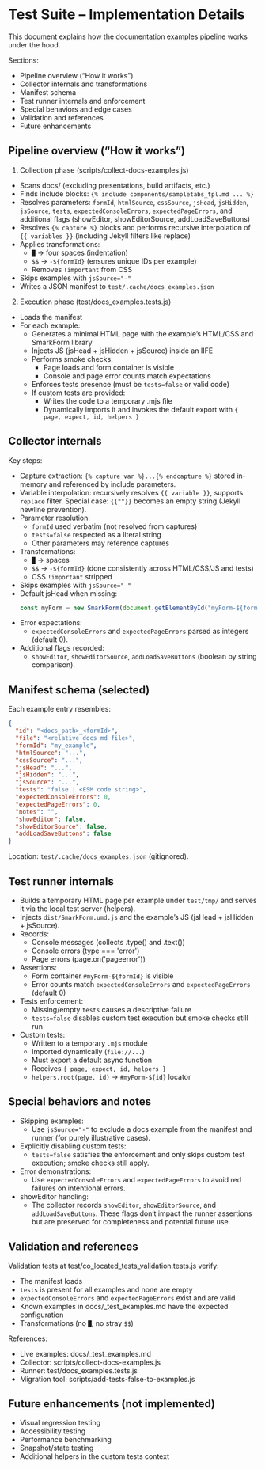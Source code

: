 # Test Suite – Implementation Details

This document explains how the documentation examples pipeline works under the hood.

Sections:
- Pipeline overview (“How it works”)
- Collector internals and transformations
- Manifest schema
- Test runner internals and enforcement
- Special behaviors and edge cases
- Validation and references
- Future enhancements

## Pipeline overview (“How it works”)

1) Collection phase (scripts/collect-docs-examples.js)
- Scans docs/ (excluding presentations, build artifacts, etc.)
- Finds include blocks: `{% include components/sampletabs_tpl.md ... %}`
- Resolves parameters: `formId`, `htmlSource`, `cssSource`, `jsHead`, `jsHidden`, `jsSource`, `tests`, `expectedConsoleErrors`, `expectedPageErrors`, and additional flags (showEditor, showEditorSource, addLoadSaveButtons)
- Resolves `{% capture %}` blocks and performs recursive interpolation of `{{ variables }}` (including Jekyll filters like replace)
- Applies transformations:
  - `█` → four spaces (indentation)
  - `$$` → `-${formId}` (ensures unique IDs per example)
  - Removes `!important` from CSS
- Skips examples with `jsSource="-"`
- Writes a JSON manifest to `test/.cache/docs_examples.json`

2) Execution phase (test/docs_examples.tests.js)
- Loads the manifest
- For each example:
  - Generates a minimal HTML page with the example’s HTML/CSS and SmarkForm library
  - Injects JS (jsHead + jsHidden + jsSource) inside an IIFE
  - Performs smoke checks:
    - Page loads and form container is visible
    - Console and page error counts match expectations
  - Enforces tests presence (must be `tests=false` or valid code)
  - If custom tests are provided:
    - Writes the code to a temporary .mjs file
    - Dynamically imports it and invokes the default export with `{ page, expect, id, helpers }`

## Collector internals

Key steps:
- Capture extraction: `{% capture var %}...{% endcapture %}` stored in-memory and referenced by include parameters.
- Variable interpolation: recursively resolves `{{ variable }}`, supports `replace` filter. Special case: `{{""}}` becomes an empty string (Jekyll newline prevention).
- Parameter resolution:
  - `formId` used verbatim (not resolved from captures)
  - `tests=false` respected as a literal string
  - Other parameters may reference captures
- Transformations:
  - `█` → spaces
  - `$$` → `-${formId}` (done consistently across HTML/CSS/JS and tests)
  - CSS `!important` stripped
- Skips examples with `jsSource="-"`
- Default jsHead when missing:
  ```js
  const myForm = new SmarkForm(document.getElementById("myForm-${formId}"));
  ```
- Error expectations:
  - `expectedConsoleErrors` and `expectedPageErrors` parsed as integers (default 0).
- Additional flags recorded:
  - `showEditor`, `showEditorSource`, `addLoadSaveButtons` (boolean by string comparison).

## Manifest schema (selected)

Each example entry resembles:
```json
{
  "id": "<docs_path>_<formId>",
  "file": "<relative docs md file>",
  "formId": "my_example",
  "htmlSource": "...",
  "cssSource": "...",
  "jsHead": "...",
  "jsHidden": "...",
  "jsSource": "...",
  "tests": "false | <ESM code string>",
  "expectedConsoleErrors": 0,
  "expectedPageErrors": 0,
  "notes": "",
  "showEditor": false,
  "showEditorSource": false,
  "addLoadSaveButtons": false
}
```

Location: `test/.cache/docs_examples.json` (gitignored).

## Test runner internals

- Builds a temporary HTML page per example under `test/tmp/` and serves it via the local test server (helpers).
- Injects `dist/SmarkForm.umd.js` and the example’s JS (jsHead + jsHidden + jsSource).
- Records:
  - Console messages (collects .type() and .text())
  - Console errors (type === 'error')
  - Page errors (page.on('pageerror'))
- Assertions:
  - Form container `#myForm-${formId}` is visible
  - Error counts match `expectedConsoleErrors` and `expectedPageErrors` (default 0)
- Tests enforcement:
  - Missing/empty `tests` causes a descriptive failure
  - `tests=false` disables custom test execution but smoke checks still run
- Custom tests:
  - Written to a temporary `.mjs` module
  - Imported dynamically (`file://...`)
  - Must export a default async function
  - Receives `{ page, expect, id, helpers }`
  - `helpers.root(page, id)` → `#myForm-${id}` locator

## Special behaviors and notes

- Skipping examples:
  - Use `jsSource="-"` to exclude a docs example from the manifest and runner (for purely illustrative cases).
- Explicitly disabling custom tests:
  - `tests=false` satisfies the enforcement and only skips custom test execution; smoke checks still apply.
- Error demonstrations:
  - Use `expectedConsoleErrors` and `expectedPageErrors` to avoid red failures on intentional errors.
- showEditor handling:
  - The collector records `showEditor`, `showEditorSource`, and `addLoadSaveButtons`. These flags don’t impact the runner assertions but are preserved for completeness and potential future use.

## Validation and references

Validation tests at test/co_located_tests_validation.tests.js verify:
- The manifest loads
- `tests` is present for all examples and none are empty
- `expectedConsoleErrors` and `expectedPageErrors` exist and are valid
- Known examples in docs/_test_examples.md have the expected configuration
- Transformations (no `█`, no stray `$$`)

References:
- Live examples: docs/_test_examples.md
- Collector: scripts/collect-docs-examples.js
- Runner: test/docs_examples.tests.js
- Migration tool: scripts/add-tests-false-to-examples.js

## Future enhancements (not implemented)

- Visual regression testing
- Accessibility testing
- Performance benchmarking
- Snapshot/state testing
- Additional helpers in the custom tests context
